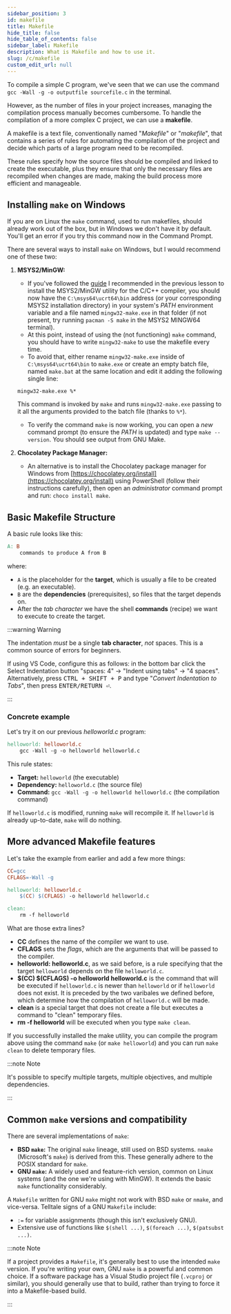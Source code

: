 ```yaml
---
sidebar_position: 3
id: makefile
title: Makefile
hide_title: false
hide_table_of_contents: false
sidebar_label: Makefile
description: What is Makefile and how to use it.
slug: /c/makefile
custom_edit_url: null
---
```


To compile a simple C program, we've seen that we can use the command `gcc -Wall -g -o outputfile sourcefile.c` in the terminal.

However, as the number of files in your project increases, managing the compilation process manually becomes cumbersome. To handle the compilation of a more complex C project, we can use a **makefile**.

A makefile is a text file, conventionally named "*Makefile*" or "*makefile*", that contains a series of rules for automating the compilation of the project and decide which parts of a large program need to be recompiled.

These rules specify how the source files should be compiled and linked to create the executable, plus they ensure that only the necessary files are recompiled when changes are made, making the build process more efficient and manageable.

## Installing `make` on Windows

If you are on Linux the `make` command, used to run makefiles, should already work out of the box, but in Windows we don't have it by default. You'll get an error if you try this command now in the Command Prompt.

There are several ways to install `make` on Windows, but I would recommend one of these two:

1. **MSYS2/MinGW:**
   * If you've followed the [guide](https://code.visualstudio.com/docs/cpp/config-mingw#_installing-the-mingww64-toolchain) I recommended in the previous lesson to install the MSYS2/MinGW utility for the C/C++ compiler, you should now have the `C:\msys64\ucrt64\bin` address (or your corresponding MSYS2 installation directory) in your system's *PATH* environment variable and a file named `mingw32-make.exe` in that folder (if not present, try running `pacman -S make` in the MSYS2 MINGW64 terminal).
   * At this point, instead of using the (not functioning) `make` command, you should have to write `mingw32-make` to use the makefile every time.
   * To avoid that, either rename `mingw32-make.exe` inside of `C:\msys64\ucrt64\bin` to `make.exe` or create an empty batch file, named `make.bat` at the same location and edit it adding the following single line:
    ```batch
    mingw32-make.exe %*
    ```
   This command is invoked by `make` and runs `mingw32-make.exe` passing to it all the arguments provided to the batch file (thanks to `%*`).
   * To verify the command `make` is now working, you can open a *new* command prompt (to ensure the *PATH* is updated) and type `make --version`. You should see output from GNU Make.

2.  **Chocolatey Package Manager:**

    * An alternative is to install the Chocolatey package manager for Windows from [https://chocolatey.org/install](https://chocolatey.org/install) using PowerShell (follow their instructions carefully), then open an *administrator* command prompt and run: `choco install make`.

## Basic Makefile Structure

A basic rule looks like this:

```makefile
A: B
	commands to produce A from B
```

where:

* `A` is the placeholder for the **target**, which is usually a file to be created (e.g. an executable).
* `B` are the **dependencies** (prerequisites), so files that the target depends on.
* After the *tab character* we have the shell **commands** (recipe) we want to execute to create the target.

:::warning Warning

The indentation *must* be a single **tab character**, *not* spaces. This is a common source of errors for beginners.

If using VS Code, configure this as follows: in the bottom bar click the Select Indentation button "spaces: 4" → "Indent using tabs" → "4 spaces". Alternatively, press <kbd>CTRL + SHIFT + P</kbd> and type "*Convert Indentation to Tabs*", then press <kbd>ENTER/RETURN ⏎</kbd>.

:::

### Concrete example

Let's try it on our previous *helloworld.c* program:

```makefile {title="Makefile"}
helloworld: helloworld.c
	gcc -Wall -g -o helloworld helloworld.c
```

This rule states:

* **Target:** `helloworld` (the executable)
* **Dependency:** `helloworld.c` (the source file)
* **Command:** `gcc -Wall -g -o helloworld helloworld.c` (the compilation command)

If `helloworld.c` is modified, running `make` will recompile it.  If `helloworld` is already up-to-date, `make` will do nothing.

## More advanced Makefile features

Let's take the example from earlier and add a few more things:

```makefile {title="Makefile"}
CC=gcc
CFLAGS=-Wall -g

helloworld: helloworld.c
    $(CC) $(CFLAGS) -o helloworld helloworld.c

clean:
    rm -f helloworld
```

What are those extra lines?

* **CC** defines the name of the compiler we want to use.
* **CFLAGS** sets the *flags*, which are the arguments that will be passed to the compiler.
* **helloworld: helloworld.c**, as we said before, is a rule specifying that the target `helloworld` depends on the file `helloworld.c`.
* **\$(CC) \$(CFLAGS) -o helloworld helloworld.c** is the command that will be executed if `helloworld.c` is newer than `helloworld` or if `helloworld` does not exist. It is preceded by the two varibales we defined before, which determine how the compilation of `helloworld.c` will be made.
* **clean** is a special target that does not create a file but executes a command to "clean" temporary files.
* **rm -f helloworld** will be executed when you type `make clean`.

If you successfully installed the make utility, you can compile the program above using the command `make` (or `make helloworld`) and you can run `make clean` to delete temporary files.

:::note Note

It's possible to specify multiple targets, multiple objectives, and multiple dependencies.

:::

## Common `make` versions and compatibility

There are several implementations of `make`:

* **BSD `make`:**  The original `make` lineage, still used on BSD systems.  `nmake` (Microsoft's `make`) is derived from this.  These generally adhere to the POSIX standard for `make`.
* **GNU `make`:**  A widely used and feature-rich version, common on Linux systems (and the one we're using with MinGW).  It extends the basic `make` functionality considerably.

A `Makefile` written for GNU `make` might not work with BSD `make` or `nmake`, and vice-versa.  Telltale signs of a GNU `Makefile` include:

* `:=` for variable assignments (though this isn't exclusively GNU).
* Extensive use of functions like `$(shell ...)`, `$(foreach ...)`, `$(patsubst ...)`.

:::note Note

If a project provides a `Makefile`, it's generally best to use the intended `make` version. If you're writing your own, GNU `make` is a powerful and common choice. If a software package has a Visual Studio project file (`.vcproj` or similar), you should generally use that to build, rather than trying to force it into a Makefile-based build.

:::